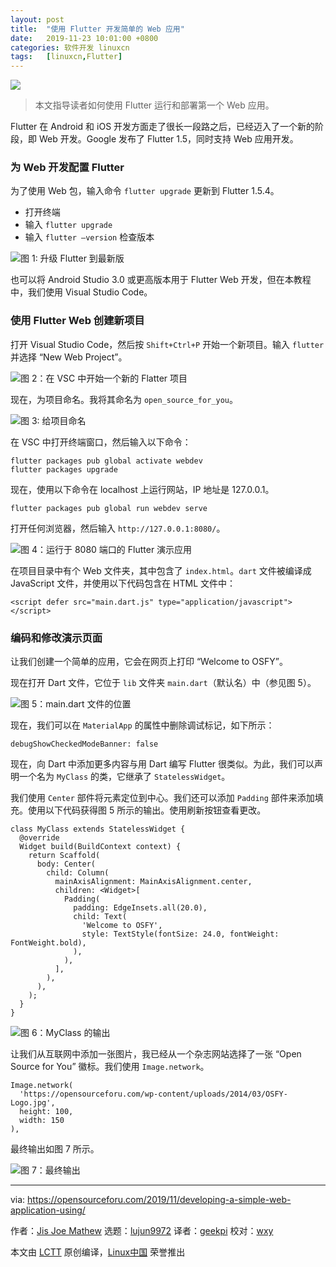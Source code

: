 ```yaml
---
layout: post
title:	"使用 Flutter 开发简单的 Web 应用"
date:	2019-11-23 10:01:00 +0800 
categories:	软件开发 linuxcn 
tags:	[linuxcn,Flutter]
---
```



![](/Asserts/Images//attachment/album/201911/23/100430bf3mtnbrv7btftz2.png)



> 
> 本文指导读者如何使用 Flutter 运行和部署第一个 Web 应用。
> 
> 
> 


Flutter 在 Android 和 iOS 开发方面走了很长一段路之后，已经迈入了一个新的阶段，即 Web 开发。Google 发布了 Flutter 1.5，同时支持 Web 应用开发。


### 为 Web 开发配置 Flutter


为了使用 Web 包，输入命令 `flutter upgrade` 更新到 Flutter 1.5.4。


* 打开终端
* 输入 `flutter upgrade`
* 输入 `flutter –version` 检查版本


![图 1: 升级 Flutter 到最新版](/Asserts/Images//attachment/album/201911/23/100433cssnpgpbyl36yl2k.jpg)


也可以将 Android Studio 3.0 或更高版本用于 Flutter Web 开发，但在本教程中，我们使用 Visual Studio Code。


### 使用 Flutter Web 创建新项目


打开 Visual Studio Code，然后按 `Shift+Ctrl+P` 开始一个新项目。输入 `flutter` 并选择 “New Web Project”。


![图 2：在 VSC 中开始一个新的 Flatter 项目](/Asserts/Images//attachment/album/201911/23/100434qb60zzjwbp86tp1b.jpg)


现在，为项目命名。我将其命名为 `open_source_for_you`。


![图 3: 给项目命名](/Asserts/Images//attachment/album/201911/23/100436yfc1jpoc2fvdw4pc.jpg)


在 VSC 中打开终端窗口，然后输入以下命令：



```
flutter packages pub global activate webdev
flutter packages upgrade
```

现在，使用以下命令在 localhost 上运行网站，IP 地址是 127.0.0.1。



```
flutter packages pub global run webdev serve
```

打开任何浏览器，然后输入 `http://127.0.0.1:8080/`。


![图 4：运行于 8080 端口的 Flutter 演示应用](/Asserts/Images//attachment/album/201911/23/100436umcjtypo5w77owzt.jpg)


在项目目录中有个 Web 文件夹，其中包含了 `index.html`。`dart` 文件被编译成 JavaScript 文件，并使用以下代码包含在 HTML 文件中：



```
<script defer src="main.dart.js" type="application/javascript"></script>
```

### 编码和修改演示页面


让我们创建一个简单的应用，它会在网页上打印 “Welcome to OSFY”。


现在打开 Dart 文件，它位于 `lib` 文件夹 `main.dart`（默认名）中（参见图 5）。


![图 5：main.dart 文件的位置](/Asserts/Images//attachment/album/201911/23/100438mippviev39v3vvic.jpg)


现在，我们可以在 `MaterialApp` 的属性中删除调试标记，如下所示：



```
debugShowCheckedModeBanner: false
```

现在，向 Dart 中添加更多内容与用 Dart 编写 Flutter 很类似。为此，我们可以声明一个名为 `MyClass` 的类，它继承了 `StatelessWidget`。


我们使用 `Center` 部件将元素定位到中心。我们还可以添加 `Padding` 部件来添加填充。使用以下代码获得图 5 所示的输出。使用刷新按钮查看更改。



```
class MyClass extends StatelessWidget {
  @override
  Widget build(BuildContext context) {
    return Scaffold(
      body: Center(
        child: Column(
          mainAxisAlignment: MainAxisAlignment.center,
          children: <Widget>[
            Padding(
              padding: EdgeInsets.all(20.0),
              child: Text(
                'Welcome to OSFY',
                style: TextStyle(fontSize: 24.0, fontWeight: FontWeight.bold),
              ),
            ),
          ],
        ),
      ),
    );
  }
}
```

![图 6：MyClass 的输出](/Asserts/Images//attachment/album/201911/23/100439c9pkhk2hp2pg8zpw.jpg)


让我们从互联网中添加一张图片，我已经从一个杂志网站选择了一张 “Open Source for You” 徽标。我们使用 `Image.network`。



```
Image.network(
  'https://opensourceforu.com/wp-content/uploads/2014/03/OSFY-Logo.jpg',
  height: 100,
  width: 150
),
```

最终输出如图 7 所示。


![图 7：最终输出](/Asserts/Images//attachment/album/201911/23/100439nh9b9ldydxl970u2.jpg)




---


via: <https://opensourceforu.com/2019/11/developing-a-simple-web-application-using/>


作者：[Jis Joe Mathew](https://opensourceforu.com/author/jis-joe/) 选题：[lujun9972](https://github.com/lujun9972) 译者：[geekpi](https://github.com/geekpi) 校对：[wxy](https://github.com/wxy)


本文由 [LCTT](https://github.com/LCTT/TranslateProject) 原创编译，[Linux中国](https://linux.cn/) 荣誉推出
